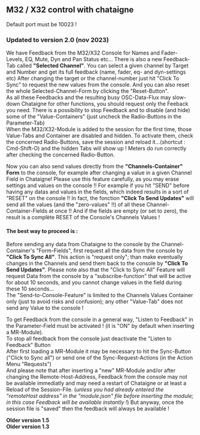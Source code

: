 ## M32 / X32 control with chataigne
Default port must be 10023 !

### Updated to version 2.0 (nov 2023)
We have Feedback from the M32/X32 Console for Names and Fader-Levels, EQ, Mute, Dyn and Pan Status etc... 
There is also a new Feedback-Tab called **"Selected Channel"**. You can select a given channel by Target and Number and get its full feedback (name, fader, eq- and dyn-settings etc) After changing the target or the channel-number just hit "Click To Sync" to request the new values from the console. And you can also reset the whole Selected-Channel-Form by clicking the "Reset-Button".   
As all these Feedbacks and the resulting busy OSC-Data-Flux may slow-down Chataigne for other functions, you should request only the Feeback you need. There is a possibility to stop Feedback and to disable (and hide) some of the "Value-Containers" (just uncheck the Radio-Buttons in the Parameter-Tab)   
When the M32/X32-Module is added to the session for the first time, those Value-Tabs and Container are disabled and hidden. To activate them, check the concerned Radio-Buttons, save the session and reload it...(shortcut : Cmd-Shift-O) and the hidden Tabs will show up ! 
Meters do run correctly after checking the concerned Radio-Button.

Now you can also send values directly from the **"Channels-Container" Form** to the console, for example after changing a value in a given Channel Field in Chataigne!
Please use this feature carefully, as you may erase settings and values on the console !!  For example if you hit "SEND" before having any datas and values in the fields, which indeed results in a sort of "RESET" on the console !! In fact, the fonction **"Click To Send Updates"** will send all the values (and the "zero-values" !!) of all these Channel-Container-Fields at once !! And if the fields are empty (or set to zero), the result is a complète RESET of the Console's Channels Values !     
#### The best way to proceed is :  
Before sending any data from Chataigne to the console by the Channel-Container's "Form-Fields", first request all the data from the console by **"Click To Sync All"**. This action is "request only"; than make eventually changes in the Channels and send them back to the console by **"Click To Send Updates"**.
Please note also that the "Click to Sync All" Feature will request Data from the console by a "subscribe-function" that will be active for about 10 seconds, and you cannot change values in the field during these 10 seconds...   
The "Send-to-Console-Feature" is limited to the Channels Values Container only (just to avoid risks and confusion); any other "Value-Tab" does not send any Value to the console !

To get Feedback from the console in a general way, "Listen to Feedback" in the Parameter-Field must be activated ! (it is "ON" by default when inserting a MR-Module).  
To stop all feedback from the console just deactivate the "Listen to Feedback" Button     
After first loading a MR-Module it may be necessary to hit the Sync-Button ("Click to Sync all") or send one of the Sync-Request-Actions (in the Action Menu "Requests")  
And please note that after  inserting a "new" MR-Module and/or after changing the Remote-Host-Address, Feedback from the console may not be available immediatly and may need a restart of Chataigne or at least a Reload of the Session-File. 
(*unless you had already entered the "remoteHost address" in the "module.json" file before inserting the module; in this case Feedback will be available instantly !*) But anyway, once the session file is "saved" then the feedback will always be available !   
  
**Older version 1.5**  
**Older version 1.3**
